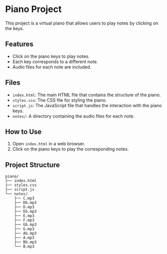 # Piano Project

This project is a virtual piano that allows users to play notes by clicking on the keys.

## Features

- Click on the piano keys to play notes.
- Each key corresponds to a different note.
- Audio files for each note are included.

## Files

- `index.html`: The main HTML file that contains the structure of the piano.
- `styles.css`: The CSS file for styling the piano.
- `script.js`: The JavaScript file that handles the interaction with the piano keys.
- `notes/`: A directory containing the audio files for each note.

## How to Use

1. Open `index.html` in a web browser.
2. Click on the piano keys to play the corresponding notes.

## Project Structure

```
piano/
├── index.html
├── styles.css
├── script.js
└── notes/
    ├── C.mp3
    ├── Db.mp3
    ├── D.mp3
    ├── Eb.mp3
    ├── E.mp3
    ├── F.mp3
    ├── Gb.mp3
    ├── G.mp3
    ├── Ab.mp3
    ├── A.mp3
    ├── Bb.mp3
    └── B.mp3
```
